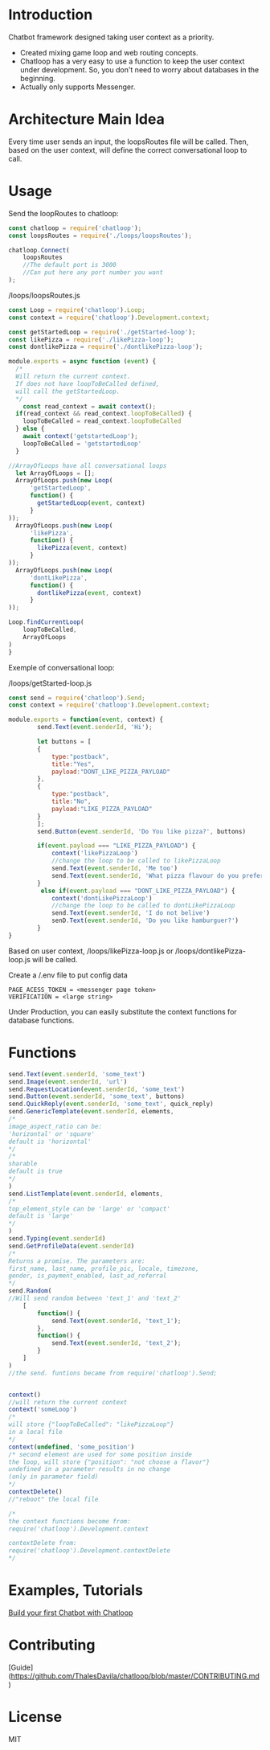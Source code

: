 # Introduction

Chatbot framework designed taking user context as a priority. 
* Created mixing game loop and web routing concepts.
* Chatloop has a very easy to use a function to keep the user context under development. So, you don't need to worry about databases in the beginning.
* Actually only supports Messenger.


# Architecture Main Idea

Every time user sends an input, the loopsRoutes file will be called. Then, based on the user context, will define the correct conversational loop to call.

# Usage

Send the loopRoutes to chatloop:
```js
const chatloop = require('chatloop');
const loopsRoutes = require('./loops/loopsRoutes');

chatloop.Connect(
    loopsRoutes
    //The default port is 3000
    //Can put here any port number you want
);
```


/loops/loopsRoutes.js
```js
const Loop = require('chatloop').Loop;
const context = require('chatloop').Development.context;

const getStartedLoop = require('./getStarted-loop');
const likePizza = require('./likePizza-loop');
const dontlikePizza = require('./dontlikePizza-loop');

module.exports = async function (event) {    
  /*
  Will return the current context. 
  If does not have loopToBeCalled defined,
  will call the getStartedLoop.
  */
    const read_context = await context();
  if(read_context && read_context.loopToBeCalled) {
    loopToBeCalled = read_context.loopToBeCalled
  } else {
    await context('getstartedLoop');
    loopToBeCalled = 'getstartedLoop'
  }

//ArrayOfLoops have all conversational loops
  let ArrayOfLoops = [];
  ArrayOfLoops.push(new Loop(
      'getStartedLoop',
      function() {
        getStartedLoop(event, context)
      }
));
  ArrayOfLoops.push(new Loop(
      'likePizza',
      function() {
        likePizza(event, context)
      }
));
  ArrayOfLoops.push(new Loop(
      'dontLikePizza',
      function() {
        dontlikePizza(event, context)
      }
));

Loop.findCurrentLoop(
    loopToBeCalled,
    ArrayOfLoops
)
}
```


Exemple of conversational loop:

/loops/getStarted-loop.js
```js
const send = require('chatloop').Send;
const context = require('chatloop').Development.context;

module.exports = function(event, context) {
        send.Text(event.senderId, 'Hi');

        let buttons = [
        {
            type:"postback",
            title:"Yes",
            payload:"DONT_LIKE_PIZZA_PAYLOAD"
        },
        {
            type:"postback",
            title:"No",
            payload:"LIKE_PIZZA_PAYLOAD"
        }
        ];
        send.Button(event.senderId, 'Do You like pizza?', buttons)

        if(event.payload === "LIKE_PIZZA_PAYLOAD") {
            context('likePizzaLoop')
            //change the loop to be called to likePizzaLoop
            send.Text(event.senderId, 'Me too')
            send.Text(event.senderId, 'What pizza flavour do you prefer?')
        }
         else if(event.payload === "DONT_LIKE_PIZZA_PAYLOAD") {
            context('dontLikePizzaLoop') 
            //change the loop to be called to dontLikePizzaLoop
            send.Text(event.senderId, 'I do not belive')
            senD.Text(event.senderId, 'Do you like hamburguer?')
        }
}
```
Based on user context, /loops/likePizza-loop.js or 
/loops/dontlikePizza-loop.js will be called. 


Create a /.env file to put config data
```.env
PAGE_ACESS_TOKEN = <messenger page token>
VERIFICATION = <large string>
```


Under Production, you can easily substitute the context 
functions for database functions. 


# Functions
```js
send.Text(event.senderId, 'some_text')
send.Image(event.senderId, 'url')
send.RequestLocation(event.senderId, 'some_text')
send.Button(event.senderId, 'some_text', buttons)
send.QuickReply(event.senderId, 'some_text', quick_reply)
send.GenericTemplate(event.senderId, elements,
/*
image_aspect_ratio can be:
'horizontal' or 'square'
default is 'horizontal'
*/
/*
sharable 
default is true
*/
)
send.ListTemplate(event.senderId, elements,
/*
top_element_style can be 'large' or 'compact'
default is 'large'
*/
)
send.Typing(event.senderId)
send.GetProfileData(event.senderId)
/*
Returns a promise. The parameters are:
first_name, last_name, profile_pic, locale, timezone,
gender, is_payment_enabled, last_ad_referral
*/
send.Random(
//Will send random between 'text_1' and 'text_2' 
    [
        function() {
            send.Text(event.senderId, 'text_1');
        },
        function() {
            send.Text(event.senderId, 'text_2');
        }
    ]
)
//the send. funtions became from require('chatloop').Send;


context() 
//will return the current context
context('someLoop') 
/*
will store {"loopToBeCalled": "likePizzaLoop"}
in a local file
*/
context(undefined, 'some_position')
/* second element are used for some position inside
the loop, will store {"position": "not choose a flavor"}
undefined in a parameter results in no change
(only in parameter field) 
*/
contextDelete()
//"reboot" the local file

/*
the context functions become from: 
require('chatloop').Development.context

contextDelete from: 
require('chatloop').Development.contextDelete
*/
```


# Examples, Tutorials
[Build your first Chatbot with Chatloop](https://medium.com/@thalesmdav/build-your-first-chatbot-with-chatloop-ddd21e47e21)

# Contributing
[Guide]
(https://github.com/ThalesDavila/chatloop/blob/master/CONTRIBUTING.md)

# License

MIT